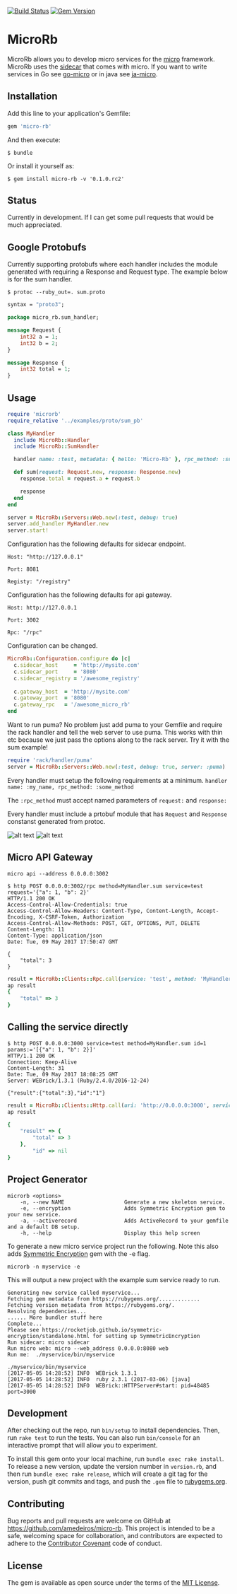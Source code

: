 [![Build Status](https://travis-ci.org/amedeiros/micro-rb.svg?branch=master)](https://travis-ci.org/amedeiros/micro-rb) [![Gem Version](https://badge.fury.io/rb/micro-rb.svg)](https://badge.fury.io/rb/micro-rb)

# MicroRb

MicroRb allows you to develop micro services for the [micro](https://github.com/micro/micro) framework.
MicroRb uses the [sidecar](https://github.com/micro/micro/tree/master/car) that comes with micro. If you want to write services in Go see [go-micro](https://github.com/micro/go-micro) or in java see [ja-micro](https://github.com/Sixt/ja-micro).

## Installation

Add this line to your application's Gemfile:

```ruby
gem 'micro-rb'
```

And then execute:

    $ bundle

Or install it yourself as:

    $ gem install micro-rb -v '0.1.0.rc2'

## Status

Currently in development. If I can get some pull requests that would be much appreciated.

## Google Protobufs

Currently supporting protobufs where each handler includes the module generated with requiring a Response and Request type. The example below is for the sum handler. 

`$ protoc --ruby_out=. sum.proto`


```proto
syntax = "proto3";

package micro_rb.sum_handler;

message Request {
    int32 a = 1;
    int32 b = 2;
}

message Response {
    int32 total = 1;
}

```

## Usage

```ruby
require 'microrb'
require_relative '../examples/proto/sum_pb'

class MyHandler
  include MicroRb::Handler
  include MicroRb::SumHandler

  handler name: :test, metadata: { hello: 'Micro-Rb' }, rpc_method: :sum

  def sum(request: Request.new, response: Response.new)
    response.total = request.a + request.b

    response
  end
end

server = MicroRb::Servers::Web.new(:test, debug: true)
server.add_handler MyHandler.new
server.start!

```

Configuration has the following defaults for sidecar endpoint.

`Host: "http://127.0.0.1"`

`Port: 8081`

`Registy: "/registry"`

Configuration has the following defaults for api gateway.

`Host: http://127.0.0.1`

`Port: 3002`

`Rpc: "/rpc"`

Configuration can be changed.

```ruby
MicroRb::Configuration.configure do |c|
  c.sidecar_host     = 'http://mysite.com'
  c.sidecar_port     = '8080'
  c.sidecar_registry = '/awesome_registry'
  
  c.gateway_host  = 'http://mysite.com'
  c.gateway_port  = '8080'
  c.gateway_rpc   = '/awesome_micro_rb'
end
```

Want to run puma? No problem just add puma to your Gemfile and require the rack handler and tell the web server to use puma.
This works with thin etc because we just pass the options along to the rack server. Try it with the sum example!

```ruby
require 'rack/handler/puma'
server = MicroRb::Servers::Web.new(:test, debug: true, server: :puma)
```

Every handler must setup the following requirements at a minimum.
`handler name: :my_name, rpc_method: :some_method`

The `:rpc_method` must accept named parameters of `request:` and `response:`

Every handler must include a prtobuf module that has `Request` and `Response` constanst generated from protoc.


![alt text](https://github.com/amedeiros/micro-rb/blob/master/registry.png)
![alt text](https://github.com/amedeiros/micro-rb/blob/master/sum.png)


## Micro API Gateway

`micro api --address 0.0.0.0:3002`

```
$ http POST 0.0.0.0:3002/rpc method=MyHandler.sum service=test request='{"a": 1, "b": 2}'
HTTP/1.1 200 OK
Access-Control-Allow-Credentials: true
Access-Control-Allow-Headers: Content-Type, Content-Length, Accept-Encoding, X-CSRF-Token, Authorization
Access-Control-Allow-Methods: POST, GET, OPTIONS, PUT, DELETE
Content-Length: 11
Content-Type: application/json
Date: Tue, 09 May 2017 17:50:47 GMT

{
    "total": 3
}
```

```ruby
result = MicroRb::Clients::Rpc.call(service: 'test', method: 'MyHandler.sum', params: {a:1, b:2})
ap result
{
    "total" => 3
}
```

## Calling the service directly

```
$ http POST 0.0.0.0:3000 service=test method=MyHandler.sum id=1 params:='[{"a": 1, "b": 2}]'
HTTP/1.1 200 OK
Connection: Keep-Alive
Content-Length: 31
Date: Tue, 09 May 2017 18:08:25 GMT
Server: WEBrick/1.3.1 (Ruby/2.4.0/2016-12-24)

{"result":{"total":3},"id":"1"}
```


```ruby
result = MicroRb::Clients::Http.call(uri: 'http://0.0.0.0:3000', service: 'test', method: 'MyHandler.sum', params: {a:1, b:2})
ap result

{
    "result" => {
        "total" => 3
    },
        "id" => nil
}
```

## Project Generator

```
microrb <options>
    -n, --new NAME                   Generate a new skeleton service.
    -e, --encryption                 Adds Symmetric Encryption gem to your new service.
    -a, --activerecord               Adds ActiveRecord to your gemfile and a default DB setup.
    -h, --help                       Display this help screen
```


To generate a new micro service project run the following. Note this also adds [Symmetric Encryption](https://github.com/rocketjob/symmetric-encryption) gem with the -e flag.

`microrb -n myservice -e`

This will output a new project with the example sum service ready to run.

```
Generating new service called myservice...
Fetching gem metadata from https://rubygems.org/.............
Fetching version metadata from https://rubygems.org/.
Resolving dependencies...
...... More bundler stuff here
Complete...
Please see https://rocketjob.github.io/symmetric-encryption/standalone.html for setting up SymmetricEncryption
Run sidecar: micro sidecar
Run micro web: micro --web_address 0.0.0.0:8080 web
Run me:  ./myservice/bin/myservice
```

```
./myservice/bin/myservice
[2017-05-05 14:28:52] INFO  WEBrick 1.3.1
[2017-05-05 14:28:52] INFO  ruby 2.3.1 (2017-03-06) [java]
[2017-05-05 14:28:52] INFO  WEBrick::HTTPServer#start: pid=48485 port=3000
```

## Development

After checking out the repo, run `bin/setup` to install dependencies. Then, run `rake test` to run the tests. You can also run `bin/console` for an interactive prompt that will allow you to experiment.

To install this gem onto your local machine, run `bundle exec rake install`. To release a new version, update the version number in `version.rb`, and then run `bundle exec rake release`, which will create a git tag for the version, push git commits and tags, and push the `.gem` file to [rubygems.org](https://rubygems.org).

## Contributing

Bug reports and pull requests are welcome on GitHub at https://github.com/amedeiros/micro-rb. This project is intended to be a safe, welcoming space for collaboration, and contributors are expected to adhere to the [Contributor Covenant](http://contributor-covenant.org) code of conduct.


## License

The gem is available as open source under the terms of the [MIT License](http://opensource.org/licenses/MIT).

